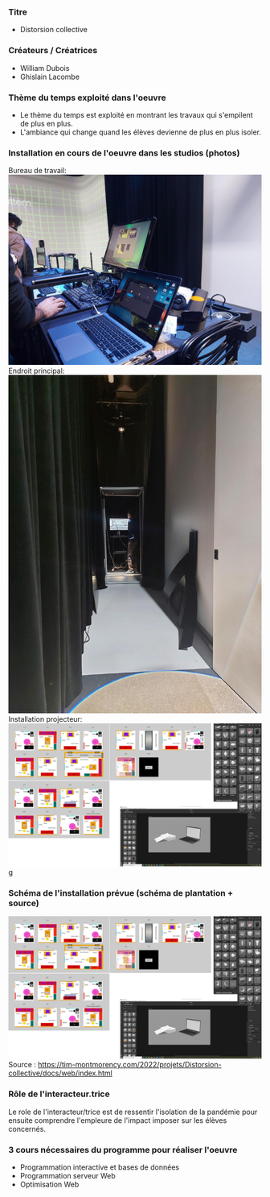 ### Titre
* Distorsion collective

### Créateurs / Créatrices
* William Dubois
* Ghislain Lacombe

### Thème du temps exploité dans l'oeuvre
* Le thème du temps est exploité en montrant les travaux qui s'empilent de plus en plus.
* L'ambiance qui change quand les élèves devienne de plus en plus isoler.

### Installation en cours de l'oeuvre dans les studios (photos)
Bureau de travail:
![installation_oeuvre](https://github.com/APapanik09/papanikolaou_raymond_swangsy_TP2_H22/blob/main/media/media_distortion/installation_oeuvre.png)
Endroit principal:
![endroit_principal](https://github.com/APapanik09/papanikolaou_raymond_swangsy_TP2_H22/blob/main/media/media_distortion/endroit_principal.png)
Installation projecteur:
![in](https://github.com/APapanik09/papanikolaou_raymond_swangsy_TP2_H22/blob/main/media/media_distortion/schema_plantation.png)g

### Schéma de l'installation prévue (schéma de plantation + source)
![schema_plantation](https://github.com/APapanik09/papanikolaou_raymond_swangsy_TP2_H22/blob/main/media/media_distortion/schema_plantation.png)
Source :
https://tim-montmorency.com/2022/projets/Distorsion-collective/docs/web/index.html

### Rôle de l'interacteur.trice
Le role de l'interacteur/trice est de ressentir l'isolation de la pandémie pour ensuite comprendre l'empleure de l'impact imposer sur les élèves concernés.

### 3 cours nécessaires du programme pour réaliser l'oeuvre
* Programmation interactive et bases de données
* Programmation serveur Web
* Optimisation Web
